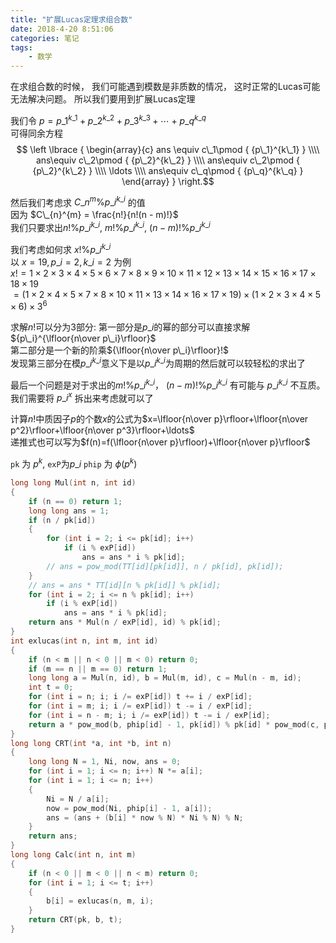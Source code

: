 ```yaml
---
title: "扩展Lucas定理求组合数"
date: 2018-4-20 8:51:06
categories: 笔记
tags: 
	- 数学
---
```


在求组合数的时候， 我们可能遇到模数是非质数的情况， 这时正常的Lucas可能无法解决问题。 所以我们要用到扩展Lucas定理  


我们令 $p = p\_{1}^{k\_{1} } + p\_{2}^{k\_{2} } + p\_{3}^{k\_{3} } + \cdots + p\_{q}^{k\_{q} }$  
可得同余方程  
$$ \left \lbrace { \begin{array}{c} ans \equiv c\_1\pmod { {p\_1}^{k\_1} } \\\\ ans\equiv c\_2\pmod { {p\_2}^{k\_2} } \\\\ ans\equiv c\_2\pmod { {p\_2}^{k\_2} } \\\\ \ldots \\\\ ans\equiv c\_q\pmod { {p\_q}^{k\_q} } \end{array} } \right.$$

然后我们考虑求 $C\_{n}^{m} \% p\_{i}^{k\_{i} }$ 的值  
因为 $C\_{n}^{m} = \frac{n!}{n!(n - m)!}$  
我们只要求出$n! \% p\_{i}^{k\_{i} }$, $m! \% p\_{i}^{k\_{i} }$, $(n - m)! \% p\_{i}^{k\_{i} }$  

我们考虑如何求 $x! \% p\_{i}^{k\_{i} }$  
以 $x = 19, p\_{i} = 2, k\_{i}=2$ 为例  
$x! = 1 \times 2 \times 3 \times 4 \times 5 \times 6 \times 7 \times 8 \times 9 \times 10 \times 11 \times 12 \times 13 \times 14 \times 15 \times 16 \times 17 \times 18 \times 19$  
$= (1 \times 2 \times 4 \times 5 \times 7 \times 8 \times 10 \times 11 \times 13 \times 14 \times 16 \times 17 \times 19) \times (1 \times 2 \times 3 \times 4 \times 5 \times 6) \times 3^6$  

求解$n!$可以分为3部分: 第一部分是$p\_i$的幂的部分可以直接求解 ${p\_i}^{\lfloor{n\over p\_i}\rfloor}$  
第二部分是一个新的阶乘${\lfloor{n\over p\_i}\rfloor}!$  
发现第三部分在模$p\_{i}^{k\_{i} }$意义下是以$p\_{i}^{k\_{i} }$为周期的然后就可以较轻松的求出了

最后一个问题是对于求出的$m! \% p\_{i}^{k\_{i} }$， $(n - m)! \% p\_{i}^{k\_{i} }$ 有可能与 $p\_{i}^{k\_{i} }$ 不互质。  
我们需要将 $p\_{i}^x$ 拆出来考虑就可以了  

计算$n!$中质因子$p$的个数$x$的公式为$x=\lfloor{n\over p}\rfloor+\lfloor{n\over p^2}\rfloor+\lfloor{n\over p^3}\rfloor+\ldots$  
递推式也可以写为$f(n)=f(\lfloor{n\over p}\rfloor)+\lfloor{n\over p}\rfloor$  

`pk` 为 $p^k$, `exP`为$p\_{i}$ `phip` 为 $\phi(p^k)$

```c++
long long Mul(int n, int id)
{
	if (n == 0) return 1;
	long long ans = 1;
	if (n / pk[id])
	{
		for (int i = 2; i <= pk[id]; i++)
			if (i % exP[id])
				ans = ans * i % pk[id];
		// ans = pow_mod(TT[id][pk[id]], n / pk[id], pk[id]);
	}
	// ans = ans * TT[id][n % pk[id]] % pk[id];
	for (int i = 2; i <= n % pk[id]; i++)
		if (i % exP[id])
			ans = ans * i % pk[id];
	return ans * Mul(n / exP[id], id) % pk[id];
}
int exlucas(int n, int m, int id)
{
	if (n < m || n < 0 || m < 0) return 0;
	if (m == n || m == 0) return 1;
	long long a = Mul(n, id), b = Mul(m, id), c = Mul(n - m, id);
	int t = 0;
	for (int i = n; i; i /= exP[id]) t += i / exP[id];
	for (int i = m; i; i /= exP[id]) t -= i / exP[id];
	for (int i = n - m; i; i /= exP[id]) t -= i / exP[id];
	return a * pow_mod(b, phip[id] - 1, pk[id]) % pk[id] * pow_mod(c, phip[id] - 1, pk[id]) % pk[id] * pow_mod(exP[id], t, pk[id]) % pk[id];
}
long long CRT(int *a, int *b, int n)
{
    long long N = 1, Ni, now, ans = 0;
    for (int i = 1; i <= n; i++) N *= a[i];
    for (int i = 1; i <= n; i++)
    {
        Ni = N / a[i];
        now = pow_mod(Ni, phip[i] - 1, a[i]);
        ans = (ans + (b[i] * now % N) * Ni % N) % N;    
    }
    return ans;
}
long long Calc(int n, int m)
{
	if (n < 0 || m < 0 || n < m) return 0;
	for (int i = 1; i <= t; i++)
	{
		b[i] = exlucas(n, m, i);
	}
	return CRT(pk, b, t);
}
```